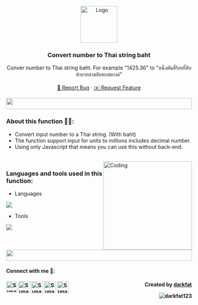 <!-- PROJECT LOGO -->
<div align="center">
  <a href="https://github.com/github_username/repo_name">
    <img src="https://media0.giphy.com/media/v1.Y2lkPTc5MGI3NjExdXJvMWVxa2cxazF5ZDY0eGR0OXg3ZHF4NnZteWN2cTdsZnB3NW02eSZlcD12MV9pbnRlcm5hbF9naWZfYnlfaWQmY3Q9cw/29SBXlQijSWyYHfdlZ/giphy.gif" alt="Logo" width="100" height="100">
  </a>

<h3 align="center">Convert number to Thai string baht</h3>

  <p align="center">
   Conver number to Thai string baht. For example "1425.36" to "หนึ่งพันสี่ร้อยยี่สิบห้าบาทสามสิบหกสตางค์"
    <br />
    <br />
    <a href="https://github.com/darkfat123/number-to-thai-str/issues" target="_blank">🚨 Report Bug</a>
    ·
    <a href="https://github.com/darkfat123/number-to-thai-str/issues" target="_blank">✉️ Request Feature</a>
  </p>
</div>
<img src="https://i.imgur.com/dBaSKWF.gif" height="30" width="100%">

<h3 align="left">About this function 🙋‍♂️:</h3>

  * Convert input number to a Thai string. (With baht)
  * The function support input for units to millions includes decimal number.
  * Using only Javascript that means you can use this without back-end. 
<br />

<img align="right" alt="Coding" width="240" src="https://media3.giphy.com/media/v1.Y2lkPTc5MGI3NjExZDNwMGNuMG92ajF5MmVmcWtycDR4Mjl0cjBpcjFydnN1dXE5ZjNocSZlcD12MV9pbnRlcm5hbF9naWZfYnlfaWQmY3Q9cw/HVofJOWFXGpDX4xeg1/giphy.gif">
<h3 align="left">Languages and tools used in this function:</h3>

- Languages
<p align="left">
  <a href="https://skillicons.dev">
    <img src="https://skillicons.dev/icons?i=js" />
  </a>
</p>

- Tools
<p align="left">
  <a href="https://skillicons.dev">
    <img src="https://skillicons.dev/icons?i=git,github,vscode" />
  </a>
</p>

<img src="https://i.imgur.com/dBaSKWF.gif" height="30" width="100%">

<h4> Connect with me 🎊: <h4>
  <a href="https://www.linkedin.com/in/supakorn-yookack-39a730289/">
   <img align="left" alt="Supakorn Yookack | Linkedin" width="30px" src="https://www.vectorlogo.zone/logos/linkedin/linkedin-icon.svg" />
  </a>
  <a href="mailto:supakorn.yookack@gmail.com">
    <img align="left" alt="Supakorn Yookack | Gmail" width="32px" src="https://www.vectorlogo.zone/logos/gmail/gmail-icon.svg" />
  </a>
  <a href="https://medium.com/@yookack_s">
    <img align="left" alt="Supakorn Yookack | Medium" width="32px" src="https://www.vectorlogo.zone/logos/medium/medium-tile.svg" />
  </a>
   <a href="https://www.facebook.com/supakorn.yookaek/">
    <img align="left" alt="Supakorn Yookack | Facebook" width="32px" src="https://www.vectorlogo.zone/logos/facebook/facebook-tile.svg" />
  </a>
   <a href="https://github.com/darkfat123">
    <img align="left" alt="Supakorn Yookack | Github" width="32px" src="https://www.vectorlogo.zone/logos/github/github-tile.svg" />
  </a>
<p align="right" > Created by <a href="https://github.com/darkfat123">darkfat</a></p>
<p align="right" > <img src="https://komarev.com/ghpvc/?username=darkfat123&label=Profile%20views&color=0e75b6&style=flat" alt="darkfat123" /> </p>
